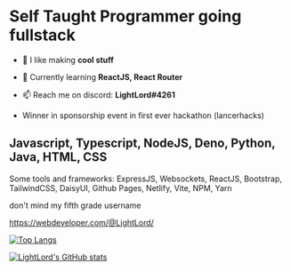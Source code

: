 
# Self Taught Programmer going fullstack

- 🔭 I like making **cool stuff**

- 🌱 Currently learning **ReactJS, React Router**

- 📫 Reach me on discord: **LightLord#4261**

- Winner in sponsorship event in first ever hackathon (lancerhacks)

## Javascript, Typescript, NodeJS, Deno, Python, Java, HTML, CSS

Some tools and frameworks: ExpressJS, Websockets, ReactJS, Bootstrap, TailwindCSS, DaisyUI, Github Pages, Netlify, Vite, NPM, Yarn 

don't mind my fifth grade username

https://webdeveloper.com/@LightLord/

[![Top Langs](https://github-readme-stats.vercel.app/api/top-langs/?username=LightLordYT&layout=compact)]()

[![LightLord's GitHub stats](https://github-readme-stats.vercel.app/api?username=LightLordYT)]()

